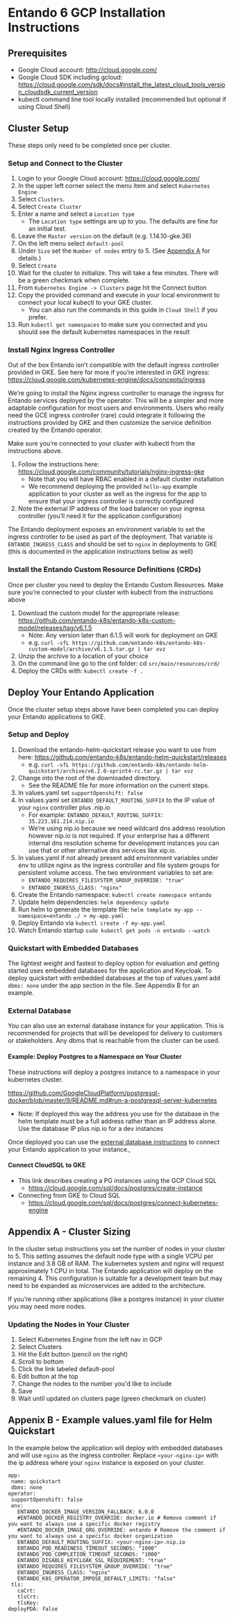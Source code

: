 # Entando 6 GCP Installation Instructions

## Prerequisites

- Google Cloud account: <http://cloud.google.com/>
- Google Cloud SDK including gcloud: <https://cloud.google.com/sdk/docs#install_the_latest_cloud_tools_version_cloudsdk_current_version>
- kubectl command line tool locally installed (recommended but optional if using Cloud Shell)

## Cluster Setup

These steps only need to be completed once per cluster.

### Setup and Connect to the Cluster

1. Login to your Google Cloud account: <https://cloud.google.com/>
2. In the upper left corner select the menu item and select `Kubernetes Engine`
3. Select `Clusters`. 
4. Select `Create Cluster`
5. Enter a name and select a `Location type`
   -   The `Location type` settings are up to you. The defaults are fine for an initial test.
6. Leave the `Master version` on the default (e.g. 1.14.10-gke.36)
7. On the left menu select `default-pool`
8. Under `Size` set the `Number of nodes` entry to 5.  (See [Appendix A](#appendix-a-cluster-sizing) for details.)
9. Select `Create`
10. Wait for the cluster to initialize. This will take a few minutes. There will be a green checkmark when complete.
11. From `Kubernetes Engine -> Clusters` page hit the Connect button
12. Copy the provided command and execute in your local environment to connect your local kubectl to your GKE cluster.
    - You can also run the commands in this guide in `Cloud Shell` if you prefer.
13. Run `kubectl get namespaces` to make sure you connected and you should see the default kubernetes namespaces in the result

### Install Nginx Ingress Controller

Out of the box Entando isn’t compatible with the default ingress controller provided in GKE. See here for more if you’re interested in GKE ingress: <https://cloud.google.com/kubernetes-engine/docs/concepts/ingress>

We’re going to install the Nginx ingress controller to manage the ingress for Entando services deployed by the operator. This will be a simpler and more adaptable configuration for most users and environments. Users who really need the GCE ingress controller (rare) could integrate it following the instructions provided by GKE and then customize the service definition created by the Entando operator.

Make sure you’re connected to your cluster with kubectl from the instructions above.

1. Follow the instructions here: <https://cloud.google.com/community/tutorials/nginx-ingress-gke>
   - Note that you will have RBAC enabled in a default cluster installation
   - We recommend deploying the provided `hello-app` example application to your cluster as well as the ingress for the app to ensure that your ingress controller is correctly configured
2. Note the external IP address of the load balancer on your ingress controller (you’ll need it for the application configuration)

The Entando deployment exposes an environment variable to set the ingress controller to be used as part of the deployment. That variable is `ENTANDO_INGRESS_CLASS` and should be set to `nginx` in deployments to GKE (this is documented in the application instructions below as well)

### Install the Entando Custom Resource Definitions (CRDs)
Once per cluster you need to deploy the Entando Custom Resources. Make sure you’re connected to your cluster with kubectl from the instructions above

1. Download the custom model for the appropriate release: <https://github.com/entando-k8s/entando-k8s-custom-model/releases/tag/v6.1.5>
   - Note: Any version later than 6.1.5 will work for deployment on GKE
   - e.g. `curl -sfL https://github.com/entando-k8s/entando-k8s-custom-model/archive/v6.1.5.tar.gz | tar xvz` 
2. Unzip the archive to a location of your choice
3. On the command line go to the crd folder: cd `src/main/resources/crd/`
4. Deploy the CRDs with: `kubectl create -f .`

## Deploy Your Entando Application
Once the cluster setup steps above have been completed you can deploy your Entando applications to GKE.

### Setup and Deploy

1. Download the entando-helm-quickstart release you want to use from here:
<https://github.com/entando-k8s/entando-helm-quickstart/releases>
   - e.g. `curl -sfL https://github.com/entando-k8s/entando-helm-quickstart/archive/v6.2.0-sprint4-rc.tar.gz | tar xvz`
2. Change into the root of the downloaded directory.
   - See the README file for more information on the current steps.
3. In values.yaml set  `supportOpenshift: false`
4. In values.yaml set `ENTANDO_DEFAULT_ROUTING_SUFFIX` to the IP value of your `nginx` controller plus .nip.io
   - For example: `ENTANDO_DEFAULT_ROUTING_SUFFIX: 35.223.161.214.nip.io`
   - We’re using nip.io because we need wildcard dns address resolution however nip.io is not required. If your enterprise has a different internal dns resolution scheme for development instances you can use that or other alternative dns services like xip.io.
5. In values.yaml if not already present add environment variables under env to utilize nginx as the ingress controller and file system groups for persistent volume access. The two environment variables to set are:
   - `ENTANDO_REQUIRES_FILESYSTEM_GROUP_OVERRIDE: "true"`
   - `ENTANDO_INGRESS_CLASS: "nginx"` 
6. Create the Entando namespace: `kubectl create namespace entando`
7. Update helm dependencies: `helm dependency update`
8. Run helm to generate the template file: `helm template my-app --namespace=entando ./ > my-app.yaml`
9. Deploy Entando via `kubectl create -f my-app.yaml`
10. Watch Entando startup `sudo kubectl get pods -n entando --watch`

### Quickstart with Embedded Databases
The lightest weight and fastest to deploy option for evaluation and getting started uses embedded databases for the application and Keycloak.
To deploy quickstart with embedded databases at the top of values.yaml add `dbms: none` under the app section in the file. See Appendix B for an example.

### External Database
You can also use an external database instance for your application. 
This is recommended for projects that will be developed for delivery to customers or stakeholders. 
Any dbms that is reachable from the cluster can be used.

#### Example: Deploy Postgres to a Namespace on Your Cluster
These instructions will deploy a postgres instance to a namespace in your kubernetes cluster.

<https://github.com/GoogleCloudPlatform/postgresql-docker/blob/master/9/README.md#run-a-postgresql-server-kubernetes>

 - Note: If deployed this way the address you use for the database in the helm template must be a full address rather than an IP address alone. Use the database IP plus nip.io for a dev instances

Once deployed you can use the [external database instructions](../../external-database/) to 
connect your Entando application to your instance.,

#### Connect CloudSQL to GKE

- This link describes creating a PG instances using the GCP Cloud SQL
   - <https://cloud.google.com/sql/docs/postgres/create-instance>
- Connecting from GKE to Cloud SQL
   - <https://cloud.google.com/sql/docs/postgres/connect-kubernetes-engine>


## Appendix A - Cluster Sizing
In the cluster setup instructions you set the number of nodes in your cluster to 5. This setting 
assumes the default node type with a single VCPU per instance and 3.8 GB of RAM. The kubernetes 
system and nginx will request approximately 1 CPU in total. The Entando application will deploy 
on the remaining 4. This configuration is suitable for a development team but may need to be 
expanded as microservices are added to the architecture.

If you’re running other applications (like a postgres instance) in your cluster you may need 
more nodes.

### Updating the Nodes in Your Cluster
1. Select Kubernetes Engine from the left nav in GCP
2. Select Clusters
3. Hit the Edit button (pencil on the right)
4. Scroll to bottom
5. Click the link labeled default-pool
6. Edit button at the top
7. Change the nodes to the number you'd like to include
8. Save
9. Wait until updated on clusters page (green checkmark on cluster)

## Appenix B - Example values.yaml file for Helm Quickstart

In the example below the application will deploy with embedded databases and will use `nginx` 
as the ingress controller. Replace `<your-nginx-ip>` with the ip address where your `nginx` 
instance is exposed on your cluster.

```
app:
 name: quickstart
 dbms: none
operator:
 supportOpenshift: false
 env:
   ENTANDO_DOCKER_IMAGE_VERSION_FALLBACK: 6.0.0
   #ENTANDO_DOCKER_REGISTRY_OVERRIDE: docker.io # Remove comment if you want to always use a specific docker registry
   #ENTANDO_DOCKER_IMAGE_ORG_OVERRIDE: entando # Remove the comment if you want to always use a specific docker organization
   ENTANDO_DEFAULT_ROUTING_SUFFIX: <your-nginx-ip>.nip.io
   ENTANDO_POD_READINESS_TIMEOUT_SECONDS: "1000"
   ENTANDO_POD_COMPLETION_TIMEOUT_SECONDS: "1000"
   ENTANDO_DISABLE_KEYCLOAK_SSL_REQUIREMENT: "true"
   ENTANDO_REQUIRES_FILESYSTEM_GROUP_OVERRIDE: "true"
   ENTANDO_INGRESS_CLASS: "nginx"
   ENTANDO_K8S_OPERATOR_IMPOSE_DEFAULT_LIMITS: "false"
 tls:
   caCrt:
   tlsCrt:
   tlsKey:
deployPDA: false

```
